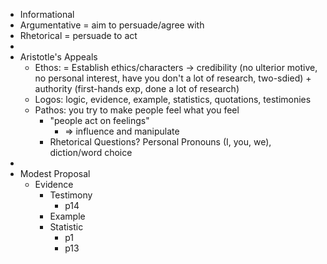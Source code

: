 - Informational
- Argumentative = aim to persuade/agree with
- Rhetorical = persuade to act
-
- Aristotle's Appeals
	- Ethos: = Establish ethics/characters -> credibility (no ulterior motive, no personal interest, have you don't a lot of research, two-sdied) + authority (first-hands exp, done a lot of research)
	- Logos: logic, evidence, example, statistics, quotations, testimonies
	- Pathos: you try to make people feel what you feel
		- "people act on feelings"
			- => influence and manipulate
		- Rhetorical Questions? Personal Pronouns (I, you, we), diction/word choice
-
- Modest Proposal
	- Evidence
		- Testimony
			- p14
		- Example
		- Statistic
			- p1
			- p13